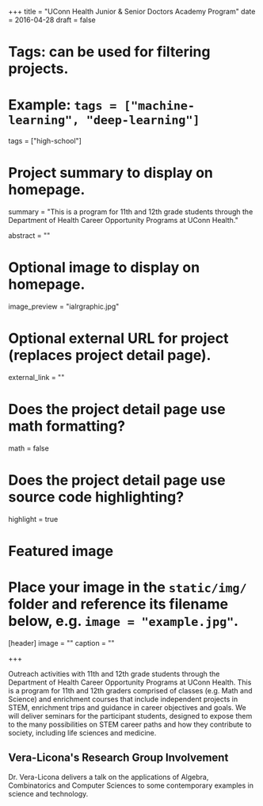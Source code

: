 
+++
title = "UConn Health Junior  & Senior Doctors Academy Program"
date = 2016-04-28
draft = false

# Tags: can be used for filtering projects.
# Example: `tags = ["machine-learning", "deep-learning"]`
tags = ["high-school"]

# Project summary to display on homepage.
summary = "This is a program for 11th and 12th grade students through the Department of Health Career Opportunity Programs at UConn Health."

abstract = ""

# Optional image to display on homepage.
image_preview = "ialrgraphic.jpg"

# Optional external URL for project (replaces project detail page).
external_link = ""

# Does the project detail page use math formatting?
math = false

# Does the project detail page use source code highlighting?
highlight = true

# Featured image
# Place your image in the `static/img/` folder and reference its filename below, e.g. `image = "example.jpg"`.
[header]
image = ""
caption = ""

+++


Outreach activities with 11th and 12th grade students through the Department of Health Career Opportunity Programs at UConn Health.  This is a program for 11th and 12th graders comprised of classes (e.g. Math and Science) and enrichment courses that include independent projects in STEM, enrichment trips and guidance in career objectives and goals. We will deliver seminars for the participant students, designed to expose them to the many possibilities on STEM career paths and how they contribute to society, including life sciences and medicine.

## Vera-Licona's Research Group Involvement
Dr. Vera-Licona delivers a talk on the applications of Algebra, Combinatorics and Computer Sciences to some contemporary examples in science and technology.